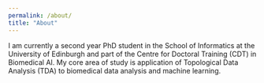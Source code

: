 ```yaml
---
permalink: /about/
title: "About"
---
```

I am currently a second year PhD student in the School of Informatics at the University of Edinburgh and part of the Centre for Doctoral Training (CDT) in Biomedical AI. My core area of study is application of Topological Data Analysis (TDA) to biomedical data analysis and machine learning.


